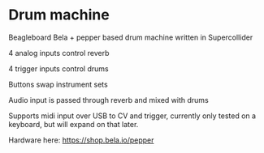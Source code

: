 # Drum machine
Beagleboard Bela + pepper based drum machine written in Supercollider

4 analog inputs control reverb

4 trigger inputs control drums

Buttons swap instrument sets

Audio input is passed through reverb and mixed with drums

Supports midi input over USB to CV and trigger, currently only tested on a keyboard, but will expand on that later.

Hardware here: https://shop.bela.io/pepper
